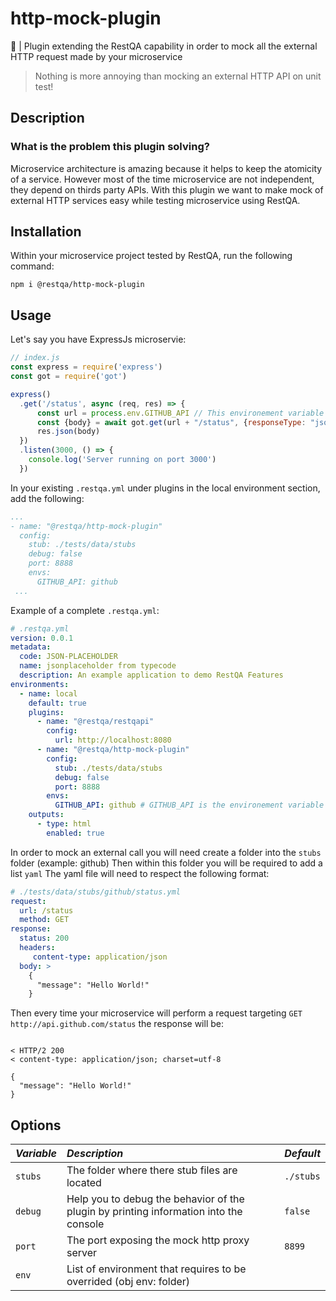 # http-mock-plugin

👻 | Plugin extending the RestQA capability in order to mock all the external HTTP request made by your microservice

> Nothing is more annoying than mocking an external HTTP API on unit test!


## Description

### What is the problem this plugin solving?

Microservice architecture is amazing because it helps to keep the atomicity of a service. However most of the time microservice are not independent, they depend on thirds party APIs.
With this plugin we want to make mock of external HTTP services easy while testing microservice using RestQA.

## Installation

Within your microservice project tested by RestQA, run the following command:

```
npm i @restqa/http-mock-plugin
```

## Usage

Let's say you have ExpressJs microservie:

```js
// index.js
const express = require('express')
const got = require('got')

express()
  .get('/status', async (req, res) => {
      const url = process.env.GITHUB_API // This environement variable will be overrided
      const {body} = await got.get(url + "/status", {responseType: "json"});
      res.json(body)
  })
  .listen(3000, () => {
    console.log('Server running on port 3000')
  })
```

In your existing `.restqa.yml` under plugins in the local environment section, add the following:

```yaml
...
- name: "@restqa/http-mock-plugin"
  config:
    stub: ./tests/data/stubs
    debug: false
    port: 8888
    envs:
      GITHUB_API: github
 ...
```

Example of a complete `.restqa.yml`: 

```yaml
# .restqa.yml
version: 0.0.1
metadata:
  code: JSON-PLACEHOLDER
  name: jsonplaceholder from typecode
  description: An example application to demo RestQA Features
environments:
  - name: local
    default: true
    plugins:
      - name: "@restqa/restqapi"
        config:
          url: http://localhost:8080
      - name: "@restqa/http-mock-plugin"
        config:
          stub: ./tests/data/stubs
          debug: false
          port: 8888
        envs:
          GITHUB_API: github # GITHUB_API is the environement variable to override  / github is the folder name under the stub folder
    outputs:
      - type: html
        enabled: true
```
In order to mock an external call you will need create a folder into the `stubs` folder (example: github)
Then within this folder you will be required to add a list `yaml`
The yaml file will need to respect the following format:

```yaml
# ./tests/data/stubs/github/status.yml
request:
  url: /status
  method: GET
response:
  status: 200
  headers:
     content-type: application/json
  body: >
    {
      "message": "Hello World!"
    }
```

Then every time your microservice will perform a request targeting `GET http://api.github.com/status` the response will be:

```

< HTTP/2 200
< content-type: application/json; charset=utf-8

{
  "message": "Hello World!"
}
```

## Options

| *Variable*   | *Description*                                                                         | *Default*             |
|:------------ |:--------------------------------------------------------------------------------------|:----------------------|
| `stubs`      | The folder where there stub files are located                                         | `./stubs`             |
| `debug   `   | Help you to debug the behavior of the plugin by printing information into the console | `false`               |
| `port`       | The port exposing the mock http proxy server                                          | `8899`                |     
| `env`        | List of environment that requires to be overrided (obj env: folder)                   |                       |     

